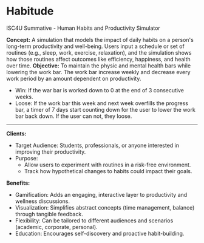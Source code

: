 # Habitude
ISC4U Summative - Human Habits and Productivity Simulator

**Concept:**
A simulation that models the impact of daily habits on a person's long-term productivity and well-being. Users input a schedule or set of routines (e.g., sleep, work, exercise, relaxation), and the simulation shows how those routines affect outcomes like efficiency, happiness, and health over time.
**Objective:**
To maintain the physic and mental health bars while lowering the work bar. The work bar increase weekly and decrease every work period by an amount dependent on productivity. 
- Win: If the war bar is worked down to 0 at the end of 3 consecutive weeks.
- Loose: If the work bar this week and next week overfills the progress bar, a timer of 7 days start counting down for the user to lower the work bar back down. If the user can not, they loose. 

---------------------------------------------------------------------------------------------------------

**Clients:**
- Target Audience: Students, professionals, or anyone interested in improving their productivity.
- Purpose:
  - Allow users to experiment with routines in a risk-free environment.
  - Track how hypothetical changes to habits could impact their goals.

**Benefits:** 
- Gamification: Adds an engaging, interactive layer to productivity and wellness discussions.
- Visualization: Simplifies abstract concepts (time management, balance) through tangible feedback.
- Flexibility: Can be tailored to different audiences and scenarios (academic, corporate, personal).
- Education: Encourages self-discovery and proactive habit-building.
